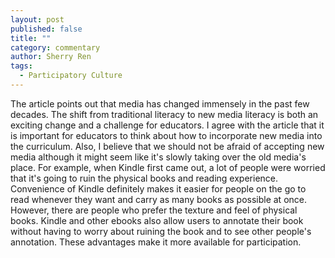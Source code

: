 ```yaml
---
layout: post
published: false
title: ""
category: commentary
author: Sherry Ren
tags: 
  - Participatory Culture
---
```


The article points out that media has changed immensely in the past few decades. The shift from traditional literacy to new media literacy is both an exciting change and a challenge for educators. I agree with the article that it is important for educators to think about how to incorporate new media into the curriculum. Also, I believe that we should not be afraid of accepting new media although it might seem like it's slowly taking over the old media's place. For example, when Kindle first came out, a lot of people were worried that it's going to ruin the physical books and reading experience. Convenience of Kindle definitely makes it easier for people on the go to read whenever they want and carry as many books as possible at once. However, there are people who prefer the texture and feel of physical books. Kindle and other ebooks also allow users to annotate their book without having to worry about ruining the book and to see other people's annotation. These advantages make it more available for participation. 